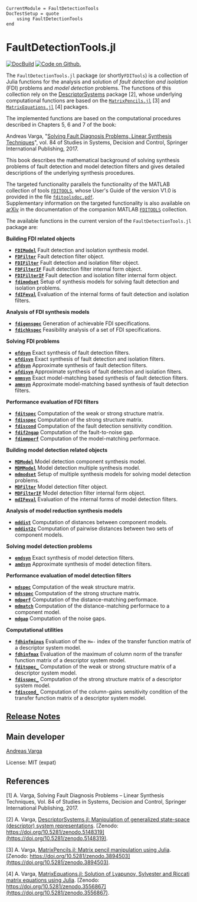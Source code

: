 ```@meta
CurrentModule = FaultDetectionTools
DocTestSetup = quote
    using FaultDetectionTools
end
```

# FaultDetectionTools.jl

[![DocBuild](https://github.com/andreasvarga/FaultDetectionTools.jl/workflows/CI/badge.svg)](https://github.com/andreasvarga/FaultDetectionTools.jl/actions)
[![Code on Github.](https://img.shields.io/badge/code%20on-github-blue.svg)](https://github.com/andreasvarga/FaultDetectionTools.jl)

The `FaultDetectionTools.jl` package (or shortly`FDITools`) is a collection of Julia functions for the analysis and solution 
of _fault detection and isolation_ (FDI) problems and _model detection_ problems. The functions of this collection rely on 
the [DescriptorSystems](https://github.com/andreasvarga/DescriptorSystems.jl) package [2], whose underlying computational functions are based on the
[`MatrixPencils.jl`](https://github.com/andreasvarga/MatrixPencils.jl) [3] and
[`MatrixEquations.jl`](https://github.com/andreasvarga/MatrixEquations.jl) [4] packages. 

The implemented functions are based on the computational procedures described in Chapters 5, 6 and 7 of the book:

Andreas Varga, "[Solving Fault Diagnosis Problems, Linear Synthesis Techniques](http://www.springer.com/us/book/9783319515588)", vol. 84 of Studies in Systems, Decision and Control, Springer International Publishing, 2017.

This book describes the mathematical background of solving synthesis problems of fault detection and model detection filters and gives detailed descriptions of the underlying synthesis procedures. 

The targeted functionality parallels the functionality of the MATLAB collection of tools [`FDITOOLS`](https://github.com/andreasvarga/FDITools), whose User's Guide of the version V1.0 is provided in the file [`fditoolsdoc.pdf`](https://github.com/andreasvarga/FDITools/blob/master/fditoolsdoc.pdf).  
Supplementary information on the targeted functionality is also available on [arXiv](https://arxiv.org/abs/1703.08480) in the documentation of the companion MATLAB [`FDITOOLS`](https://github.com/andreasvarga/FDITools) collection.

The available functions in the current version of the `FaultDetectionTools.jl` package are:


**Building FDI related objects**

* **[`FDIModel`](@ref)**  Fault detection and isolation synthesis model.
* **[`FDFilter`](@ref)**  Fault detection filter object.
* **[`FDIFilter`](@ref)**  Fault detection and isolation filter object.
* **[`FDFilterIF`](@ref)**  Fault detection filter internal form object.
* **[`FDIFilterIF`](@ref)**  Fault detection and isolation filter internal form object.
* **[`fdimodset`](@ref)**  Setup of synthesis models for solving fault detection and isolation problems.
* **[`fdIFeval`](@ref)**  Evaluation of the internal forms of fault detection and isolation filters. 

**Analysis of FDI synthesis models**

* **[`fdigenspec`](@ref)**  Generation of achievable FDI specifications.
* **[`fdichkspec`](@ref)**  Feasibility analysis of a set of FDI specifications.

**Solving FDI problems**

* **[`efdsyn`](@ref)**  Exact synthesis of fault detection filters.
* **[`efdisyn`](@ref)**  Exact synthesis of fault detection and isolation filters.
* **[`afdsyn`](@ref)**  Approximate synthesis of fault detection filters.
* **[`afdisyn`](@ref)**  Approximate synthesis of fault detection and isolation filters.
* **[`emmsyn`](@ref)**  Exact model-matching based synthesis of fault detection filters.
* **[`ammsyn`](@ref)**  Approximate model-matching based synthesis of fault detection filters.

**Performance evaluation of FDI filters**

* **[`fditspec`](@ref)**  Computation of the weak or strong structure matrix.
* **[`fdisspec`](@ref)**  Computation of the strong structure matrix.
* **[`fdiscond`](@ref)**  Computation of the fault detection sensitivity condition.
* **[`fdif2ngap`](@ref)**  Computation of the fault-to-noise gap.
* **[`fdimmperf`](@ref)**  Computation of the model-matching performace.

**Building model detection related objects**

* **[`MDModel`](@ref)**  Model detection component synthesis model.
* **[`MDMModel`](@ref)**  Model detection multiple synthesis model.
* **[`mdmodset`](@ref)**  Setup of multiple synthesis models for solving model detection problems.
* **[`MDFilter`](@ref)**  Model detection filter object.
* **[`MDFilterIF`](@ref)**  Model detection filter internal form object.
* **[`mdIFeval`](@ref)**  Evaluation of the internal forms of model detection filters. 

**Analysis of model reduction synthesis models**

* **[`mddist`](@ref)**  Computation of distances between component models.
* **[`mddist2c`](@ref)**  Computation of pairwise distances between two sets of component models.

**Solving model detection problems**

* **[`emdsyn`](@ref)**  Exact synthesis of model detection filters.
* **[`amdsyn`](@ref)**  Approximate synthesis of model detection filters.

**Performance evaluation of model detection filters**

* **[`mdspec`](@ref)**  Computation of the weak structure matrix.
* **[`mdsspec`](@ref)**  Computation of the strong structure matrix.
* **[`mdperf`](@ref)**  Computation of the distance-matching performace.
* **[`mdmatch`](@ref)**  Computation of the distance-matching performace to a component model.
* **[`mdgap`](@ref)**  Computation of the noise gaps.

**Computational utilities**

* **[`fdhinfminus`](@ref)**  Evaluation of the `H∞-` index of the transfer function matrix of a descriptor system model.  
* **[`fdhinfmax`](@ref)**  Evaluation of the maximum of column norm of the transfer function matrix of a descriptor system model.  
* **[`fditspec_`](@ref)**  Computation of the weak or strong structure matrix of a descriptor system model.
* **[`fdisspec_`](@ref)**  Computation of the strong structure matrix of a descriptor system model.
* **[`fdiscond_`](@ref)**  Computation of the column-gains sensitivity condition of the transfer function matrix of a descriptor system model.

## [Release Notes](https://github.com/andreasvarga/FaultDetectionTools.jl/blob/master/ReleaseNotes.md)

## Main developer

[Andreas Varga](https://sites.google.com/view/andreasvarga/home)

License: MIT (expat)

## References

[1]   A. Varga, Solving Fault Diagnosis Problems – Linear Synthesis Techniques, Vol. 84 of Studies in Systems, Decision and Control, Springer International Publishing, 2017.

[2]  A. Varga, [DescriptorSystems.jl: Manipulation of generalized state-space (descriptor) system representations](https://github.com/andreasvarga/DescriptorSystems.jl). [Zenodo: https://doi.org/10.5281/zenodo.5148319](https://doi.org/10.5281/zenodo.5148319).

[3]  A. Varga, [MatrixPencils.jl: Matrix pencil manipulation using Julia](https://github.com/andreasvarga/MatrixPencils.jl).
[Zenodo: https://doi.org/10.5281/zenodo.3894503](https://doi.org/10.5281/zenodo.3894503).

[4]  A. Varga, [MatrixEquations.jl: Solution of Lyapunov, Sylvester and Riccati matrix equations using Julia](https://github.com/andreasvarga/MatrixEquations.jl). [Zenodo: https://doi.org/10.5281/zenodo.3556867](https://doi.org/10.5281/zenodo.3556867).


